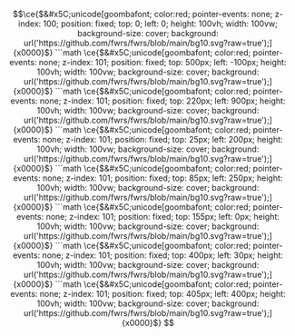 ```math
\ce{$&#x5C;unicode[goombafont; color:red; pointer-events: none; z-index: 100; position: fixed; top: 0; left: 0; height: 100vh; width: 100vw; background-size: cover; background: url('https://github.com/fwrs/fwrs/blob/main/bg10.svg?raw=true');]{x0000}$}

```math
\ce{$&#x5C;unicode[goombafont; color:red; pointer-events: none; z-index: 101; position: fixed; top: 500px; left: -100px; height: 100vh; width: 100vw; background-size: cover; background: url('https://github.com/fwrs/fwrs/blob/main/bg10.svg?raw=true');]{x0000}$}


```math
\ce{$&#x5C;unicode[goombafont; color:red; pointer-events: none; z-index: 101; position: fixed; top: 220px; left: 900px; height: 100vh; width: 100vw; background-size: cover; background: url('https://github.com/fwrs/fwrs/blob/main/bg10.svg?raw=true');]{x0000}$}


```math
\ce{$&#x5C;unicode[goombafont; color:red; pointer-events: none; z-index: 101; position: fixed; top: 25px; left: 200px; height: 100vh; width: 100vw; background-size: cover; background: url('https://github.com/fwrs/fwrs/blob/main/bg10.svg?raw=true');]{x0000}$}


```math
\ce{$&#x5C;unicode[goombafont; color:red; pointer-events: none; z-index: 101; position: fixed; top: 85px; left: 250px; height: 100vh; width: 100vw; background-size: cover; background: url('https://github.com/fwrs/fwrs/blob/main/bg10.svg?raw=true');]{x0000}$}


```math
\ce{$&#x5C;unicode[goombafont; color:red; pointer-events: none; z-index: 101; position: fixed; top: 155px; left: 0px; height: 100vh; width: 100vw; background-size: cover; background: url('https://github.com/fwrs/fwrs/blob/main/bg10.svg?raw=true');]{x0000}$}


```math
\ce{$&#x5C;unicode[goombafont; color:red; pointer-events: none; z-index: 101; position: fixed; top: 400px; left: 30px; height: 100vh; width: 100vw; background-size: cover; background: url('https://github.com/fwrs/fwrs/blob/main/bg10.svg?raw=true');]{x0000}$}


```math
\ce{$&#x5C;unicode[goombafont; color:red; pointer-events: none; z-index: 101; position: fixed; top: 405px; left: 400px; height: 100vh; width: 100vw; background-size: cover; background: url('https://github.com/fwrs/fwrs/blob/main/bg10.svg?raw=true');]{x0000}$}
